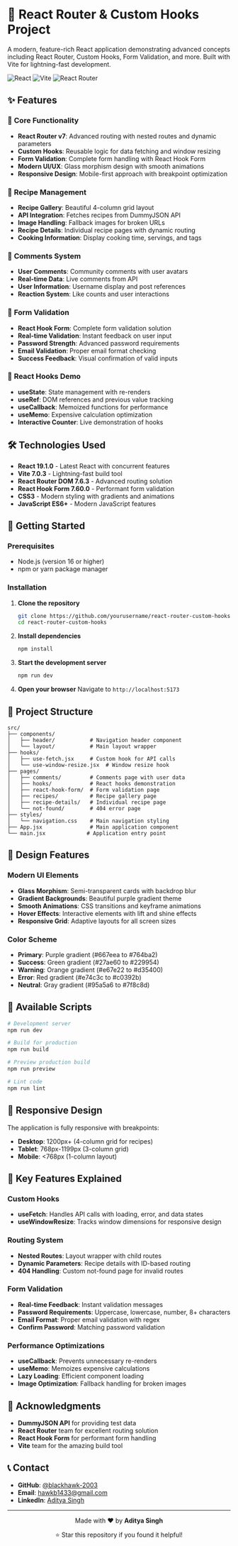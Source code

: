 # 🚀 React Router & Custom Hooks Project

A modern, feature-rich React application demonstrating advanced concepts including React Router, Custom Hooks, Form Validation, and more. Built with Vite for lightning-fast development.

![React](https://img.shields.io/badge/React-19.1.0-blue?style=for-the-badge&logo=react)
![Vite](https://img.shields.io/badge/Vite-7.0.3-purple?style=for-the-badge&logo=vite)
![React Router](https://img.shields.io/badge/React%20Router-7.6.3-green?style=for-the-badge&logo=react-router)

## ✨ Features

### 🎯 **Core Functionality**

- **React Router v7**: Advanced routing with nested routes and dynamic parameters
- **Custom Hooks**: Reusable logic for data fetching and window resizing
- **Form Validation**: Complete form handling with React Hook Form
- **Modern UI/UX**: Glass morphism design with smooth animations
- **Responsive Design**: Mobile-first approach with breakpoint optimization

### 🍳 **Recipe Management**

- **Recipe Gallery**: Beautiful 4-column grid layout
- **API Integration**: Fetches recipes from DummyJSON API
- **Image Handling**: Fallback images for broken URLs
- **Recipe Details**: Individual recipe pages with dynamic routing
- **Cooking Information**: Display cooking time, servings, and tags

### 💬 **Comments System**

- **User Comments**: Community comments with user avatars
- **Real-time Data**: Live comments from API
- **User Information**: Username display and post references
- **Reaction System**: Like counts and user interactions

### 📝 **Form Validation**

- **React Hook Form**: Complete form validation solution
- **Real-time Validation**: Instant feedback on user input
- **Password Strength**: Advanced password requirements
- **Email Validation**: Proper email format checking
- **Success Feedback**: Visual confirmation of valid inputs

### 🔧 **React Hooks Demo**

- **useState**: State management with re-renders
- **useRef**: DOM references and previous value tracking
- **useCallback**: Memoized functions for performance
- **useMemo**: Expensive calculation optimization
- **Interactive Counter**: Live demonstration of hooks

## 🛠️ Technologies Used

- **React 19.1.0** - Latest React with concurrent features
- **Vite 7.0.3** - Lightning-fast build tool
- **React Router DOM 7.6.3** - Advanced routing solution
- **React Hook Form 7.60.0** - Performant form validation
- **CSS3** - Modern styling with gradients and animations
- **JavaScript ES6+** - Modern JavaScript features

## 🚀 Getting Started

### Prerequisites

- Node.js (version 16 or higher)
- npm or yarn package manager

### Installation

1. **Clone the repository**

   ```bash
   git clone https://github.com/yourusername/react-router-custom-hooks.git
   cd react-router-custom-hooks
   ```

2. **Install dependencies**

   ```bash
   npm install
   ```

3. **Start the development server**

   ```bash
   npm run dev
   ```

4. **Open your browser**
   Navigate to `http://localhost:5173`

## 📁 Project Structure

```
src/
├── components/
│   ├── header/           # Navigation header component
│   └── layout/           # Main layout wrapper
├── hooks/
│   ├── use-fetch.jsx     # Custom hook for API calls
│   └── use-window-resize.jsx  # Window resize hook
├── pages/
│   ├── comments/         # Comments page with user data
│   ├── hooks/            # React hooks demonstration
│   ├── react-hook-form/  # Form validation page
│   ├── recipes/          # Recipe gallery page
│   ├── recipe-details/   # Individual recipe page
│   └── not-found/        # 404 error page
├── styles/
│   └── navigation.css    # Main navigation styling
├── App.jsx               # Main application component
└── main.jsx             # Application entry point
```

## 🎨 Design Features

### **Modern UI Elements**

- **Glass Morphism**: Semi-transparent cards with backdrop blur
- **Gradient Backgrounds**: Beautiful purple gradient theme
- **Smooth Animations**: CSS transitions and keyframe animations
- **Hover Effects**: Interactive elements with lift and shine effects
- **Responsive Grid**: Adaptive layouts for all screen sizes

### **Color Scheme**

- **Primary**: Purple gradient (#667eea to #764ba2)
- **Success**: Green gradient (#27ae60 to #229954)
- **Warning**: Orange gradient (#e67e22 to #d35400)
- **Error**: Red gradient (#e74c3c to #c0392b)
- **Neutral**: Gray gradient (#95a5a6 to #7f8c8d)

## 🔧 Available Scripts

```bash
# Development server
npm run dev

# Build for production
npm run build

# Preview production build
npm run preview

# Lint code
npm run lint
```

## 📱 Responsive Design

The application is fully responsive with breakpoints:

- **Desktop**: 1200px+ (4-column grid for recipes)
- **Tablet**: 768px-1199px (3-column grid)
- **Mobile**: <768px (1-column layout)

## 🌟 Key Features Explained

### **Custom Hooks**

- **useFetch**: Handles API calls with loading, error, and data states
- **useWindowResize**: Tracks window dimensions for responsive design

### **Routing System**

- **Nested Routes**: Layout wrapper with child routes
- **Dynamic Parameters**: Recipe details with ID-based routing
- **404 Handling**: Custom not-found page for invalid routes

### **Form Validation**

- **Real-time Feedback**: Instant validation messages
- **Password Requirements**: Uppercase, lowercase, number, 8+ characters
- **Email Format**: Proper email validation with regex
- **Confirm Password**: Matching password validation

### **Performance Optimizations**

- **useCallback**: Prevents unnecessary re-renders
- **useMemo**: Memoizes expensive calculations
- **Lazy Loading**: Efficient component loading
- **Image Optimization**: Fallback handling for broken images

## 🙏 Acknowledgments

- **DummyJSON API** for providing test data
- **React Router** team for excellent routing solution
- **React Hook Form** for performant form handling
- **Vite** team for the amazing build tool

## 📞 Contact

- **GitHub**: [@blackhawk-2003](https://github.com/blackhawk-2003)
- **Email**: hawkb1433@gmail.com
- **LinkedIn**: [Aditya Singh](www.linkedin.com/in/adityasingh0412)

---

<div align="center">
  <p>Made with ❤️ by <strong>Aditya Singh</strong></p>
  <p>⭐ Star this repository if you found it helpful!</p>
</div>
